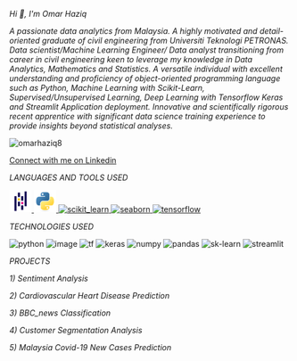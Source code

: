 *Hi 👋, I'm Omar Haziq*

*A passionate data analytics from Malaysia. A highly motivated and detail-oriented graduate of civil engineering from
Universiti Teknologi PETRONAS. Data scientist/Machine Learning Engineer/ Data analyst
transitioning from career in civil engineering keen to leverage my knowledge in Data
Analytics, Mathematics and Statistics. A versatile individual with excellent
understanding and proficiency of object-oriented programming language such as
Python, Machine Learning with Scikit-Learn, Supervised/Unsupervised Learning, Deep
Learning with Tensorflow Keras and Streamlit Application deployment. Innovative and
scientifically rigorous recent apprentice with significant data science training
experience to provide insights beyond statistical analyses.*

<p align="left"> <img src="https://komarev.com/ghpvc/?username=omarhaziq8&label=Profile%20views&color=0e75b6&style=flat" alt="omarhaziq8" /> </p>

[Connect with me on Linkedin](https://www.linkedin.com/in/omarhaziq/)
<p align="left">
</p>

*LANGUAGES AND TOOLS USED*
<p align="left"> <a href="https://pandas.pydata.org/" target="_blank" rel="noreferrer"> <img src="https://raw.githubusercontent.com/devicons/devicon/2ae2a900d2f041da66e950e4d48052658d850630/icons/pandas/pandas-original.svg" alt="pandas" width="40" height="40"/> </a> <a href="https://www.python.org" target="_blank" rel="noreferrer"> <img src="https://raw.githubusercontent.com/devicons/devicon/master/icons/python/python-original.svg" alt="python" width="40" height="40"/> </a> <a href="https://scikit-learn.org/" target="_blank" rel="noreferrer"> <img src="https://upload.wikimedia.org/wikipedia/commons/0/05/Scikit_learn_logo_small.svg" alt="scikit_learn" width="40" height="40"/> </a> <a href="https://seaborn.pydata.org/" target="_blank" rel="noreferrer"> <img src="https://seaborn.pydata.org/_images/logo-mark-lightbg.svg" alt="seaborn" width="40" height="40"/> </a> <a href="https://www.tensorflow.org" target="_blank" rel="noreferrer"> <img src="https://www.vectorlogo.zone/logos/tensorflow/tensorflow-icon.svg" alt="tensorflow" width="40" height="40"/> </a> </p>

*TECHNOLOGIES USED*


<a><img alt='python' src="https://img.shields.io/badge/Python-3776AB?style=for-the-badge&logo=python&logoColor=white"></a>
<a><img alt = 'image' src="https://img.shields.io/badge/Spyder%20Ide-FF0000?style=for-the-badge&logo=spyder%20ide&logoColor=white"></a>
<a><img alt='tf' src="https://img.shields.io/badge/TensorFlow-FF6F00?style=for-the-badge&logo=tensorflow&logoColor=white"></a>
<a><img alt='keras' src="https://img.shields.io/badge/Keras-%23D00000.svg?style=for-the-badge&logo=Keras&logoColor=white"></a>
<a><img alt='numpy' src="https://img.shields.io/badge/numpy-%23013243.svg?style=for-the-badge&logo=numpy&logoColor=white"></a>
<a><img alt='pandas' src="https://img.shields.io/badge/pandas-%23150458.svg?style=for-the-badge&logo=pandas&logoColor=white"></a>
<a><img alt='sk-learn' src="https://img.shields.io/badge/scikit--learn-%23F7931E.svg?style=for-the-badge&logo=scikit-learn&logoColor=white"></a>
<a><img alt='streamlit' src="https://img.shields.io/badge/Streamlit-FF4B4B?style=for-the-badge&logo=Streamlit&logoColor=white"></a>


*PROJECTS*

*1) Sentiment Analysis*

*2) Cardiovascular Heart Disease Prediction*

*3) BBC_news Classification*

*4) Customer Segmentation Analysis*

*5) Malaysia Covid-19 New Cases Prediction*











